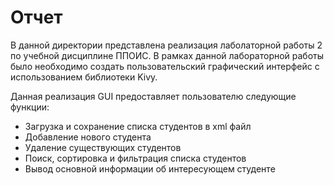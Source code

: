 # Отчет

В данной директории представлена реализация лаболаторной работы 2 по учебной дисциплине ППОИС. В рамках данной лабораторной работы было необходимо создать
пользовательский графический интерфейс с использованием библиотеки Kivy.

Данная реализация GUI предоставляет пользователю следующие функции:
* Загрузка и сохранение списка студентов в xml файл
* Добавление нового студента
* Удаление существующих студентов
* Поиск, сортировка и фильтрация списка студентов
* Вывод основной информации об интересующем студенте
